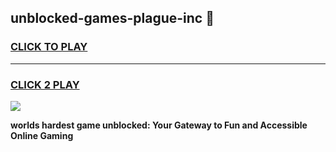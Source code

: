 
## unblocked-games-plague-inc 👋
<h3>
<a href="https://premium.freeplayer.one?title=unblocked-games-plague-inc&ref=14F">CLICK TO PLAY</a></h3>
<hr>

<h3>
<a href="https://premium.freeplayer.one?title=unblocked-games-plague-inc&ref=14F">CLICK 2 PLAY</a>
  
</h3>

<a href="https://premium.freeplayer.one?title=unblocked-games-plague-inc&ref=12F/"><img src="https://clearcache.store/games.png"></a>


**worlds hardest game unblocked: Your Gateway to Fun and Accessible Online Gaming**
